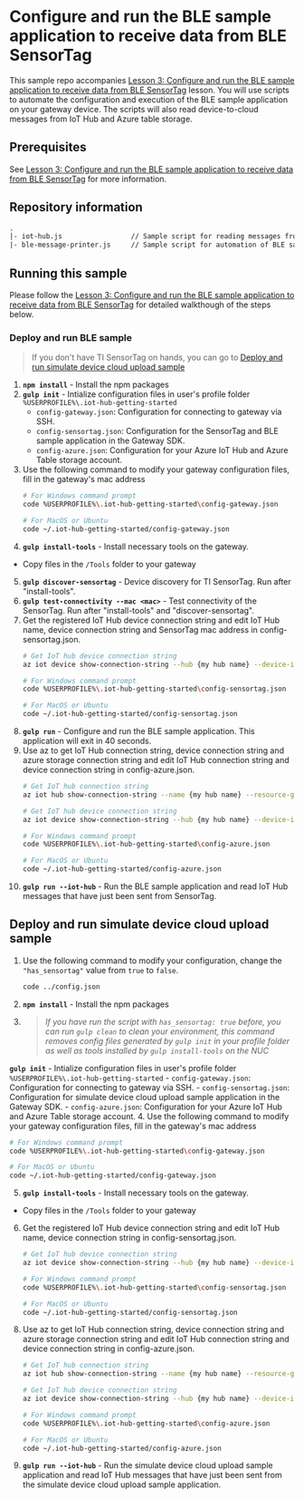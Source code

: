 # Configure and run the BLE sample application to receive data from BLE SensorTag
This sample repo accompanies [Lesson 3: Configure and run the BLE sample application to receive data from BLE SensorTag](#) lesson. You will use scripts to automate the configuration and execution of the BLE sample application on your gateway device. The scripts will also read device-to-cloud messages from IoT Hub and Azure table storage.

## Prerequisites
See [Lesson 3: Configure and run the BLE sample application to receive data from BLE SensorTag](#) for more information.

## Repository information
``` txt
.
|- iot-hub.js                 // Sample script for reading messages from IoT Hub
|- ble-message-printer.js     // Sample script for automation of BLE sample application's data decoder and printer
```

## Running this sample

Please follow the [Lesson 3: Configure and run the BLE sample application to receive data from BLE SensorTag](#) for detailed walkthough of the steps below.

### Deploy and run BLE sample

> If you don't have TI SensorTag on hands, you can go to [Deploy and run simulate device cloud upload sample](#run-simudev)

1. **`npm install`** - Install the npm packages
2. **`gulp init`** - Intialize configuration files in user's profile folder `%USERPROFILE%\.iot-hub-getting-started`
    - `config-gateway.json`: Configuration for connecting to gateway via SSH.
    - `config-sensortag.json`: Configuration for the SensorTag and BLE sample application in the Gateway SDK.
    - `config-azure.json`: Configuration for your Azure IoT Hub and Azure Table storage account.
3. Use the following command to modify your gateway configuration files, fill in the gateway's mac address
   ``` bash
   # For Windows command prompt
   code %USERPROFILE%\.iot-hub-getting-started\config-gateway.json

   # For MacOS or Ubuntu
   code ~/.iot-hub-getting-started/config-gateway.json
   ```
4. **`gulp install-tools`** - Install necessary tools on the gateway.
  - Copy files in the `/Tools` folder to your gateway
5. **`gulp discover-sensortag`** - Device discovery for TI SensorTag. Run after "install-tools".
6. **`gulp test-connectivity --mac <mac>`** - Test connectivity of the SensorTag. Run after "install-tools" and "discover-sensortag".
7. Get the registered IoT Hub device connection string and edit IoT Hub name, device connection string and SensorTag mac address in config-sensortag.json.
   ``` bash
   # Get IoT hub device connection string
   az iot device show-connection-string --hub {my hub name} --device-id {device id} --resource-group {resource group name}

   # For Windows command prompt
   code %USERPROFILE%\.iot-hub-getting-started\config-sensortag.json

   # For MacOS or Ubuntu
   code ~/.iot-hub-getting-started/config-sensortag.json
   ```
8. **`gulp run`** - Configure and run the BLE sample application. This application will exit in 40 seconds.
9. Use az to get IoT Hub connection string, device connection string and azure storage connection string and edit IoT Hub connection string and device connection string in config-azure.json.
   ``` bash
   # Get IoT hub connection string
   az iot hub show-connection-string --name {my hub name} --resource-group {resource group name}

   # Get IoT hub device connection string
   az iot device show-connection-string --hub {my hub name} --device-id {device id} --resource-group {resource group name}

   # For Windows command prompt
   code %USERPROFILE%\.iot-hub-getting-started\config-azure.json

   # For MacOS or Ubuntu
   code ~/.iot-hub-getting-started/config-azure.json
   ```
10. **`gulp run --iot-hub`** - Run the BLE sample application and read IoT Hub messages that have just been sent from SensorTag.

## <a id="run-simudev"></a>Deploy and run simulate device cloud upload sample
1. Use the following command to modify your configuration, change the `"has_sensortag"` value from `true` to `false`.

   ```bash
   code ../config.json
   ```
2. **`npm install`** - Install the npm packages
3. > *If you have run the script with `has_sensortag: true` before, you can run `gulp clean` to clean your environment, this command removes config files generated by `gulp init` in your profile folder as well as tools installed by `gulp install-tools` on the NUC*

  **`gulp init`** - Intialize configuration files in user's profile folder `%USERPROFILE%\.iot-hub-getting-started`
    - `config-gateway.json`: Configuration for connecting to gateway via SSH.
    - `config-sensortag.json`: Configuration for simulate device cloud upload sample application in the Gateway SDK.
    - `config-azure.json`: Configuration for your Azure IoT Hub and Azure Table storage account.
4. Use the following command to modify your gateway configuration files, fill in the gateway's mac address
   ``` bash
   # For Windows command prompt
   code %USERPROFILE%\.iot-hub-getting-started\config-gateway.json

   # For MacOS or Ubuntu
   code ~/.iot-hub-getting-started/config-gateway.json
   ```
5. **`gulp install-tools`** - Install necessary tools on the gateway.
  - Copy files in the `/Tools` folder to your gateway
6. Get the registered IoT Hub device connection string and edit IoT Hub name, device connection string in config-sensortag.json.
   ``` bash
   # Get IoT hub device connection string
   az iot device show-connection-string --hub {my hub name} --device-id {device id} --resource-group {resource group name}

   # For Windows command prompt
   code %USERPROFILE%\.iot-hub-getting-started\config-sensortag.json

   # For MacOS or Ubuntu
   code ~/.iot-hub-getting-started/config-sensortag.json
   ```
<!-- 7. **`gulp run`** - Configure and run the simulate device cloud upload sample application. This application will exit in 40 seconds. -->
8. Use az to get IoT Hub connection string, device connection string and azure storage connection string and edit IoT Hub connection string and device connection string in config-azure.json.
   ``` bash
   # Get IoT hub connection string
   az iot hub show-connection-string --name {my hub name} --resource-group {resource group name}

   # Get IoT hub device connection string
   az iot device show-connection-string --hub {my hub name} --device-id {device id} --resource-group {resource group name}

   # For Windows command prompt
   code %USERPROFILE%\.iot-hub-getting-started\config-azure.json

   # For MacOS or Ubuntu
   code ~/.iot-hub-getting-started/config-azure.json
   ```
9. **`gulp run --iot-hub`** - Run the simulate device cloud upload sample application and read IoT Hub messages that have just been sent from the simulate device cloud upload sample application.
